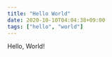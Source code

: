 ```yaml
---
title: "Hello World"
date: 2020-10-10T04:04:38+09:00
tags: ["hello", "world"]
---
```


Hello, World!

